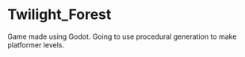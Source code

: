 # Twilight_Forest
Game made using Godot. Going to use procedural generation to make platformer levels.
